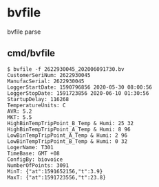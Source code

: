 # bvfile

bvfile parse

## cmd/bvfile

    $ bvfile -f 2622930045_202006091730.bv
    CustomerSeriNum: 2622930045
    ManufacSerial: 2622930045
    LoggerStartDate: 1590796856 2020-05-30 08:00:56
    LoggerStopDate: 1591723856 2020-06-10 01:30:56
    StartupDelay: 116268
    TemperatureUnits: C
    AVR: 5.2
    MKT: 5.5
    HighBinTempTripPoint_B_Temp & Humi: 25 32
    HighBinTempTripPoint_A_Temp & Humi: 8 96
    LowBinTempTripPoint_A_Temp & Humi: 2 96
    LowBinTempTripPoint_B_Temp & Humi: 0 32
    LogerName: T301
    TimeBase: GMT +08
    ConfigBy: biovoice
    NumberOfPoints: 3091
    MinT: {"at":1591652156,"t":3.9}
    MaxT: {"at":1591723556,"t":23.8}
